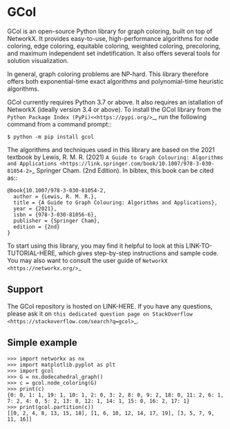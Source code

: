 GCol
====

GCol is an open-source Python library for graph coloring, built on top of NetworkX. It provides easy-to-use, high-performance algorithms for node coloring, edge coloring, equitable coloring, weighted coloring, precoloring, and maximum independent set indetification. It also offers several tools for solution visualization. 

In general, graph coloring problems are NP-hard. This library therefore offers both exponential-time exact algorithms and polynomial-time heuristic algorithms.

GCol currently requires Python 3.7 or above. It also requires an istallation of NetworkX (ideally version 3.4 or above). To install the GCol library from the `Python Package Index (PyPi)<<https://pypi.org/>`_, run the following command from a command prompt::

    $ python -m pip install gcol

The algorithms and techniques used in this library are based on the 2021 textbook by Lewis, R. M. R. (2021) `A Guide to Graph Colouring: Algorithms and Applications <https://link.springer.com/book/10.1007/978-3-030-81054-2>`_ Springer Cham. (2nd Edition). In bibtex, this book can be cited as:: 

    @book{10.1007/978-3-030-81054-2,
      author = {Lewis, R. M. R.},
      title = {A Guide to Graph Colouring: Algorithms and Applications},
      year = {2021},
      isbn = {978-3-030-81056-6},
      publisher = {Springer Cham},
      edition = {2nd}
    }

To start using this library, you may find it helpful to look at this LINK-TO-TUTORIAL-HERE, which gives step-by-step instructions and sample code. You may also want to consult the user guide of `NetworkX <https://networkx.org/>`_

Support
-------
The GCol repository is hosted on LINK-HERE. If you have any questions, please ask it on `this dedicated question page on StackOverflow <https://stackoverflow.com/search?q=gcol>`_.

Simple example
--------------

    >>> import networkx as nx   
    >>> import matplotlib.pyplot as plt
    >>> import gcol
    >>> G = nx.dodecahedral_graph()
    >>> c = gcol.node_coloring(G)
    >>> print(c)
    {0: 0, 1: 1, 19: 1, 10: 1, 2: 0, 3: 2, 8: 0, 9: 2, 18: 0, 11: 2, 6: 1, 7: 2, 4: 0, 5: 2, 13: 0, 12: 1, 14: 1, 15: 0, 16: 2, 17: 1}
    >>> print(gcol.partition(c))
    [[0, 2, 4, 8, 13, 15, 18], [1, 6, 10, 12, 14, 17, 19], [3, 5, 7, 9, 11, 16]]

